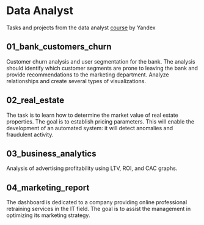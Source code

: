 # Data Analyst

Tasks and projects from the data analyst [course](https://practicum.yandex.ru/profile/data-analyst/) by Yandex

## 01_bank_customers_churn
Customer churn analysis and user segmentation for the bank. The analysis should identify which customer segments are prone to leaving the bank and provide recommendations to the marketing department. Analyze relationships and create several types of visualizations.

## 02_real_estate
The task is to learn how to determine the market value of real estate properties. The goal is to establish pricing parameters. This will enable the development of an automated system: it will detect anomalies and fraudulent activity.

## 03_business_analytics
Analysis of advertising profitability using LTV, ROI, and CAC graphs.

## 04_marketing_report
The dashboard is dedicated to a company providing online professional retraining services in the IT field.
The goal is to assist the management in optimizing its marketing strategy.